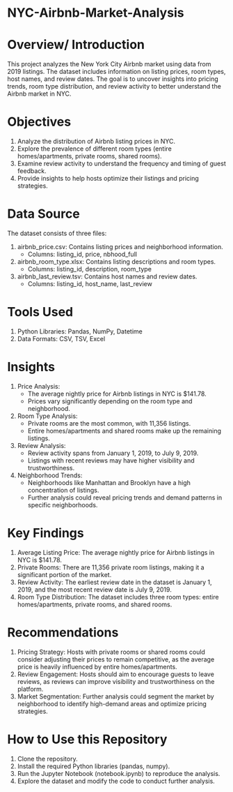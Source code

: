 # NYC-Airbnb-Market-Analysis

# Overview/ Introduction

This project analyzes the New York City Airbnb market using data from 2019 listings. The dataset includes information on listing prices, room types, host names, and review dates. The goal is to uncover insights into pricing trends, room type distribution, and review activity to better understand the Airbnb market in NYC.

# Objectives

1. Analyze the distribution of Airbnb listing prices in NYC.
2. Explore the prevalence of different room types (entire homes/apartments, private rooms, shared rooms).
3. Examine review activity to understand the frequency and timing of guest feedback.
4. Provide insights to help hosts optimize their listings and pricing strategies.

# Data Source

The dataset consists of three files:
  1. airbnb_price.csv: Contains listing prices and neighborhood information.
      - Columns: listing_id, price, nbhood_full
  2. airbnb_room_type.xlsx: Contains listing descriptions and room types.
      - Columns: listing_id, description, room_type
  3. airbnb_last_review.tsv: Contains host names and review dates.
      - Columns: listing_id, host_name, last_review

# Tools Used

1. Python Libraries: Pandas, NumPy, Datetime
2. Data Formats: CSV, TSV, Excel

# Insights

1. Price Analysis:
    - The average nightly price for Airbnb listings in NYC is $141.78.
    - Prices vary significantly depending on the room type and neighborhood.
2. Room Type Analysis:
    - Private rooms are the most common, with 11,356 listings.
    - Entire homes/apartments and shared rooms make up the remaining listings.
3. Review Analysis:
    - Review activity spans from January 1, 2019, to July 9, 2019.
    - Listings with recent reviews may have higher visibility and trustworthiness.
4. Neighborhood Trends:
    - Neighborhoods like Manhattan and Brooklyn have a high concentration of listings.
    - Further analysis could reveal pricing trends and demand patterns in specific neighborhoods.
  
# Key Findings

1. Average Listing Price: The average nightly price for Airbnb listings in NYC is $141.78.
2. Private Rooms: There are 11,356 private room listings, making it a significant portion of the market.
3. Review Activity: The earliest review date in the dataset is January 1, 2019, and the most recent review date is July 9, 2019.
4. Room Type Distribution: The dataset includes three room types: entire homes/apartments, private rooms, and shared rooms.

# Recommendations

1. Pricing Strategy: Hosts with private rooms or shared rooms could consider adjusting their prices to remain competitive, as the average price is heavily influenced by entire homes/apartments.
2. Review Engagement: Hosts should aim to encourage guests to leave reviews, as reviews can improve visibility and trustworthiness on the platform.
3. Market Segmentation: Further analysis could segment the market by neighborhood to identify high-demand areas and optimize pricing strategies.

# How to Use this Repository

1. Clone the repository.
2. Install the required Python libraries (pandas, numpy).
3. Run the Jupyter Notebook (notebook.ipynb) to reproduce the analysis.
4. Explore the dataset and modify the code to conduct further analysis.
